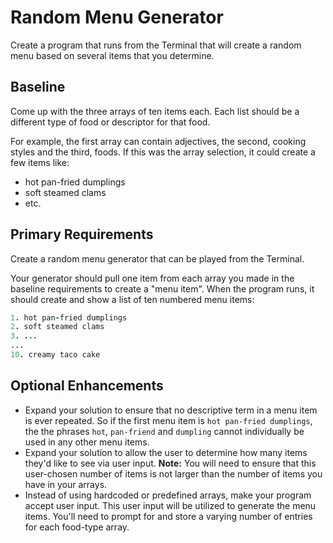 # Random Menu Generator
Create a program that runs from the Terminal that will create a random menu based on several items that you determine.

## Baseline
Come up with the three arrays of ten items each. Each list should be a different type of food or descriptor for that food.

For example, the first array can contain adjectives, the second, cooking styles and the third, foods. If this was the array selection, it could create a few items like:

- hot pan-fried dumplings
- soft steamed clams
- etc.

## Primary Requirements
Create a random menu generator that can be played from the Terminal.

Your generator should pull one item from each array you made in the baseline requirements to create a "menu item". When the program runs, it should create and show a list of ten numbered menu items:

```ruby
1. hot pan-fried dumplings
2. soft steamed clams
3. ...
...
10. creamy taco cake
```

## Optional Enhancements
- Expand your solution to ensure that no descriptive term in a menu item is ever repeated. So if the first menu item is `hot pan-fried dumplings`, the the phrases `hot`, `pan-friend` and `dumpling` cannot individually be used in any other menu items.
- Expand your solution to allow the user to determine how many items they'd like to see via user input.
  __Note:__ You will need to ensure that this user-chosen number of items is not larger than the number of items you have in your arrays.
- Instead of using hardcoded or predefined arrays, make your program accept user input. This user input will be utilized to generate the menu items. You'll need to prompt for and store a varying number of entries for each food-type array.
